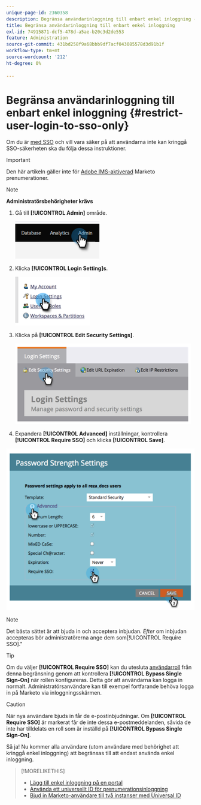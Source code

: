 ```yaml
---
unique-page-id: 2360358
description: Begränsa användarinloggning till enbart enkel inloggning - Marketo Docs - produktdokumentation
title: Begränsa användarinloggning till enbart enkel inloggning
exl-id: 74915871-dcf5-478d-a5ae-b20c3d2de553
feature: Administration
source-git-commit: 431bd258f9a68bbb9df7acf043085578d3d91b1f
workflow-type: tm+mt
source-wordcount: '212'
ht-degree: 0%

---
```


# Begränsa användarinloggning till enbart enkel inloggning {#restrict-user-login-to-sso-only}

Om du är [med SSO](/help/marketo/product-docs/administration/additional-integrations/add-single-sign-on-to-a-portal.md) och vill vara säker på att användarna inte kan kringgå SSO-säkerheten ska du följa dessa instruktioner.

>[!IMPORTANT]
>
>Den här artikeln gäller inte för [Adobe IMS-aktiverad](/help/marketo/product-docs/administration/marketo-with-adobe-identity/adobe-identity-management-overview.md) Marketo prenumerationer.

>[!NOTE]
>
>**Administratörsbehörigheter krävs**

1. Gå till **[!UICONTROL Admin]** område.

   ![](assets/restrict-user-login-to-sso-only-1.png)

1. Klicka **[!UICONTROL Login Setting]s**.

   ![](assets/restrict-user-login-to-sso-only-2.png)

1. Klicka på **[!UICONTROL Edit Security Settings]**.

   ![](assets/restrict-user-login-to-sso-only-3.png)

1. Expandera **[!UICONTROL Advanced]** inställningar, kontrollera **[!UICONTROL Require SSO]** och klicka **[!UICONTROL Save]**.

![](assets/restrict-user-login-to-sso-only-4.png)

>[!NOTE]
>
>Det bästa sättet är att bjuda in och acceptera inbjudan. _Efter_ om inbjudan accepteras bör administratörerna ange dem som[!UICONTROL Require SSO].&quot;

>[!TIP]
>
>Om du väljer **[!UICONTROL Require SSO]** kan du utesluta [användarroll](/help/marketo/product-docs/administration/users-and-roles/create-delete-edit-and-change-a-user-role.md) från denna begränsning genom att kontrollera **[!UICONTROL Bypass Single Sign-On]** när rollen konfigureras. Detta gör att användarna kan logga in normalt. Administratörsanvändare kan till exempel fortfarande behöva logga in på Marketo via inloggningsskärmen.

>[!CAUTION]
>
>När nya användare bjuds in får de e-postinbjudningar. Om **[!UICONTROL Require SSO]** är markerat får de inte dessa e-postmeddelanden, såvida de inte har tilldelats en roll som är inställd på **[!UICONTROL Bypass Single Sign-On]**.

Så ja! Nu kommer alla användare (utom användare med behörighet att kringgå enkel inloggning) att begränsas till att endast använda enkel inloggning.

>[!MORELIKETHIS]
>
>* [Lägg till enkel inloggning på en portal](/help/marketo/product-docs/administration/additional-integrations/add-single-sign-on-to-a-portal.md)
>* [Använda ett universellt ID för prenumerationsinloggning](/help/marketo/product-docs/administration/settings/using-a-universal-id-for-subscription-login.md)
>* [Bjud in Marketo-användare till två instanser med Universal ID](https://nation.marketo.com/t5/Knowledgebase/Inviting-Marketo-Users-to-Two-Instances-with-Universal-ID-UID/ta-p/251122)
